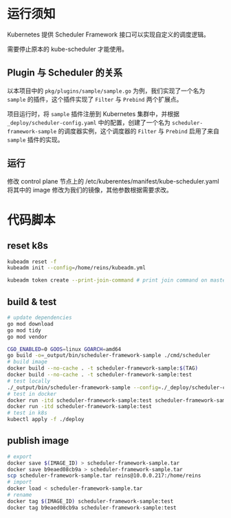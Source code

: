 # 运行须知

Kubernetes 提供 Scheduler Framework 接口可以实现自定义的调度逻辑。

需要停止原本的 kube-scheduler 才能使用。

## Plugin 与 Scheduler 的关系

以本项目中的 `pkg/plugins/sample/sample.go` 为例，我们实现了一个名为 `sample` 的插件，这个插件实现了 `Filter` 与 `Prebind` 两个扩展点。

项目运行时，将 `sample` 插件注册到 Kubernetes 集群中，并根据 `_deploy/scheduler-config.yaml` 中的配置，创建了一个名为 `scheduler-framework-sample` 的调度器实例，这个调度器的 `Filter` 与 `Prebind` 启用了来自 `sample` 插件的实现。
 
## 运行

修改 control plane 节点上的 /etc/kuberentes/manifest/kube-scheduler.yaml 将其中的 image 修改为我们的镜像，其他参数根据需要求改。

# 代码脚本
## reset k8s
```sh
kubeadm reset -f
kubeadm init --config=/home/reins/kubeadm.yml

kubeadm token create --print-join-command # print join command on master and execute it on slaves
```

## build & test
```sh
# update dependencies
go mod download
go mod tidy
go mod vendor

CGO_ENABLED=0 GOOS=linux GOARCH=amd64
go build -o=_output/bin/scheduler-framework-sample ./cmd/scheduler
# build image
docker build --no-cache . -t scheduler-framework-sample:$(TAG)
docker build --no-cache . -t scheduler-framework-sample:test
# test locally
./_output/bin/scheduler-framework-sample --config=./_deploy/scheduler-config.yaml --v=3
# test in docker
docker run -itd scheduler-framework-sample:test scheduler-framework-sample --config=/scheduler-config.yaml --kubeconfig=/kube-config.yaml
docker run -itd scheduler-framework-sample:test
# test in k8s
kubectl apply -f ./deploy
```

## publish image
```sh
# export
docker save $(IMAGE_ID) > scheduler-framework-sample.tar
docker save b9eaed08cb9a > scheduler-framework-sample.tar
scp scheduler-framework-sample.tar reins@10.0.0.217:/home/reins
# import
docker load < scheduler-framework-sample.tar
# rename
docker tag $(IMAGE_ID) scheduler-framework-sample:test
docker tag b9eaed08cb9a scheduler-framework-sample:test

```

